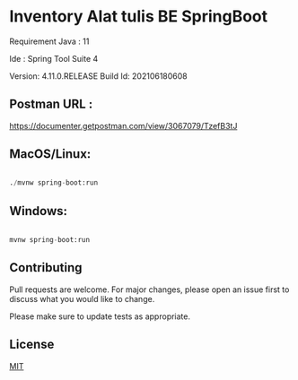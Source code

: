 
# Inventory Alat tulis BE SpringBoot


Requirement Java : 11

Ide : Spring Tool Suite 4

Version: 4.11.0.RELEASE Build Id: 202106180608

## Postman URL : 
https://documenter.getpostman.com/view/3067079/TzefB3tJ

 
 

## MacOS/Linux:


```python
 
./mvnw spring-boot:run

```

## Windows:



```python
 
mvnw spring-boot:run


```

## Contributing
Pull requests are welcome. For major changes, please open an issue first to discuss what you would like to change.

Please make sure to update tests as appropriate.

## License
[MIT](https://choosealicense.com/licenses/mit/)